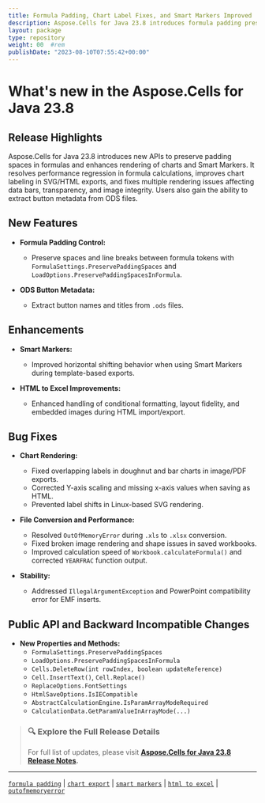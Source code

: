 ```yaml
---
title: Formula Padding, Chart Label Fixes, and Smart Markers Improved | Aspose.Cells for Java 23.8
description: Aspose.Cells for Java 23.8 introduces formula padding preservation, improves HTML to Excel rendering, and resolves chart label and conditional formatting bugs.
layout: package
type: repository
weight: 00	#rem
publishDate: "2023-08-10T07:55:42+00:00"
---
```


# What's new in the Aspose.Cells for Java 23.8

## Release Highlights

Aspose.Cells for Java 23.8 introduces new APIs to preserve padding spaces in formulas and enhances rendering of charts and Smart Markers. It resolves performance regression in formula calculations, improves chart labeling in SVG/HTML exports, and fixes multiple rendering issues affecting data bars, transparency, and image integrity. Users also gain the ability to extract button metadata from ODS files.

## New Features

- **Formula Padding Control:**
  - Preserve spaces and line breaks between formula tokens with `FormulaSettings.PreservePaddingSpaces` and `LoadOptions.PreservePaddingSpacesInFormula`.

- **ODS Button Metadata:**
  - Extract button names and titles from `.ods` files.

## Enhancements

- **Smart Markers:**
  - Improved horizontal shifting behavior when using Smart Markers during template-based exports.

- **HTML to Excel Improvements:**
  - Enhanced handling of conditional formatting, layout fidelity, and embedded images during HTML import/export.

## Bug Fixes

- **Chart Rendering:**
  - Fixed overlapping labels in doughnut and bar charts in image/PDF exports.
  - Corrected Y-axis scaling and missing x-axis values when saving as HTML.
  - Prevented label shifts in Linux-based SVG rendering.

- **File Conversion and Performance:**
  - Resolved `OutOfMemoryError` during `.xls` to `.xlsx` conversion.
  - Fixed broken image rendering and shape issues in saved workbooks.
  - Improved calculation speed of `Workbook.calculateFormula()` and corrected `YEARFRAC` function output.

- **Stability:**
  - Addressed `IllegalArgumentException` and PowerPoint compatibility error for EMF inserts.

## Public API and Backward Incompatible Changes

- **New Properties and Methods:**
  - `FormulaSettings.PreservePaddingSpaces`
  - `LoadOptions.PreservePaddingSpacesInFormula`
  - `Cells.DeleteRow(int rowIndex, boolean updateReference)`
  - `Cell.InsertText()`, `Cell.Replace()`
  - `ReplaceOptions.FontSettings`
  - `HtmlSaveOptions.IsIECompatible`
  - `AbstractCalculationEngine.IsParamArrayModeRequired`
  - `CalculationData.GetParamValueInArrayMode(...)`

> ### 🔍 Explore the Full Release Details
>
> For full list of updates, please visit **[Aspose.Cells for Java 23.8 Release Notes](https://releases.aspose.com/cells/java/release-notes/2023/aspose-cells-for-java-23-8-release-notes/).**

---

[`formula padding`](https://search.aspose.com/q/formula-padding.html) | [`chart export`](https://search.aspose.com/q/chart-export.html) | [`smart markers`](https://search.aspose.com/q/smart-markers.html) | [`html to excel`](https://search.aspose.com/q/html-to-excel.html) | [`outofmemoryerror`](https://search.aspose.com/q/outofmemoryerror.html)
